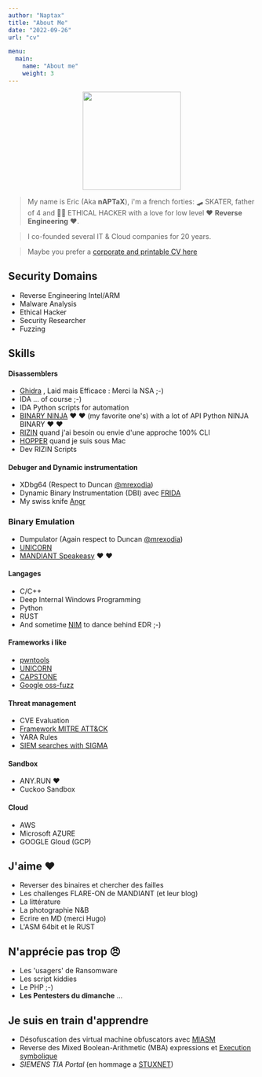 ```yaml
---
author: "Naptax"
title: "About Me"
date: "2022-09-26"
url: "cv"

menu:
  main:
    name: "About me"
    weight: 3
---
```



<center>
<img src="/images/author_cropped.png" width="200"> 
</center>

> My name is Eric (Aka **nAPTaX**), i'm a french forties: :skateboard: SKATER, father of 4 and :farmer: ETHICAL
> HACKER with a love for low level :heart: **Reverse Engineering** :heart:.  

> I co-founded several IT & Cloud companies for 20 years.

> Maybe you prefer a [corporate and printable CV here](https://cv.naptax.re)

 <center>
  <a href="https://keybase.io/naptax"><i class="fa fa-paw"></i></a>
</center>

## Security Domains

- Reverse Engineering Intel/ARM
- Malware Analysis 
- Ethical Hacker
- Security Researcher
- Fuzzing

 <center>
  <a href="https://keybase.io/naptax"><i class="fa fa-paw"></i></a>
</center>

## Skills

#### Disassemblers
- [Ghidra](https://ghidra-sre.org/) , Laid mais Efficace : Merci la NSA ;-)
- IDA ... of course ;-)
- IDA Python scripts for automation
- [BINARY NINJA](https://binary.ninja/) :heart: :heart: (my favorite one's) with a lot of API Python NINJA BINARY :heart: :heart:
- [RIZIN](https://rizin.re/) quand j'ai besoin ou envie d'une approche 100% CLI
- [HOPPER](https://www.hopperapp.com/) quand je suis sous Mac
- Dev RIZIN Scripts

#### Debuger and Dynamic instrumentation
- XDbg64 (Respect to Duncan [@mrexodia](https://github.com/mrexodia))
- Dynamic Binary Instrumentation (DBI) avec [FRIDA](https://frida.re/)
- My swiss knife [Angr](https://angr.io/)

### Binary Emulation
- Dumpulator (Again respect to Duncan [@mrexodia](https://github.com/mrexodia/dumpulator))
- [UNICORN](https://www.unicorn-engine.org/)
- [MANDIANT Speakeasy](https://github.com/mandiant/speakeasy) :heart: :heart:

#### Langages
- C/C++
- Deep Internal Windows Programming
- Python
- RUST
- And sometime [NIM](https://nim-lang.org/) to dance behind EDR ;-)

#### Frameworks i like
- [pwntools](https://github.com/Gallopsled/pwntools#readme)
- [UNICORN](https://www.unicorn-engine.org/)
- [CAPSTONE](https://www.capstone-engine.org/)
- [Google oss-fuzz](https://github.com/google/oss-fuzz)

#### Threat management
- CVE Evaluation
- [Framework MITRE ATT&CK](https://attack.mitre.org/)  
- YARA Rules
- [SIEM searches with SIGMA](https://github.com/SigmaHQ/sigma) 

#### Sandbox
- ANY.RUN :heart:
- Cuckoo Sandbox

#### Cloud
- AWS
- Microsoft AZURE
- GOOGLE Gloud (GCP)

 <center>
  <a href="https://keybase.io/naptax"><i class="fa fa-paw"></i></a>
</center>

## J'aime  :heart:
- Reverser des binaires et chercher des failles
- Les challenges FLARE-ON de MANDIANT (et leur blog)
- La littérature 
- La photographie N&B
- Ecrire en MD (merci Hugo)
- L'ASM 64bit et le RUST

## N'apprécie pas trop :angry:
- Les 'usagers' de Ransomware
- Les script kiddies
- Le PHP ;-)
- **Les Pentesters du dimanche** ... 

## Je suis en train d'apprendre
- Désofuscation des virtual machine obfuscators avec [MIASM](https://github.com/cea-sec/miasm)
- Reverse des Mixed Boolean-Arithmetic (MBA) expressions et [Execution symbolique](https://arxiv.org/pdf/1610.00502.pdf)   
- _SIEMENS TIA Portal_ (en hommage a [STUXNET](https://github.com/research-virus/stuxnet))

 <center>
  <a href="https://keybase.io/naptax"><i class="fa fa-paw"></i></a>
</center>